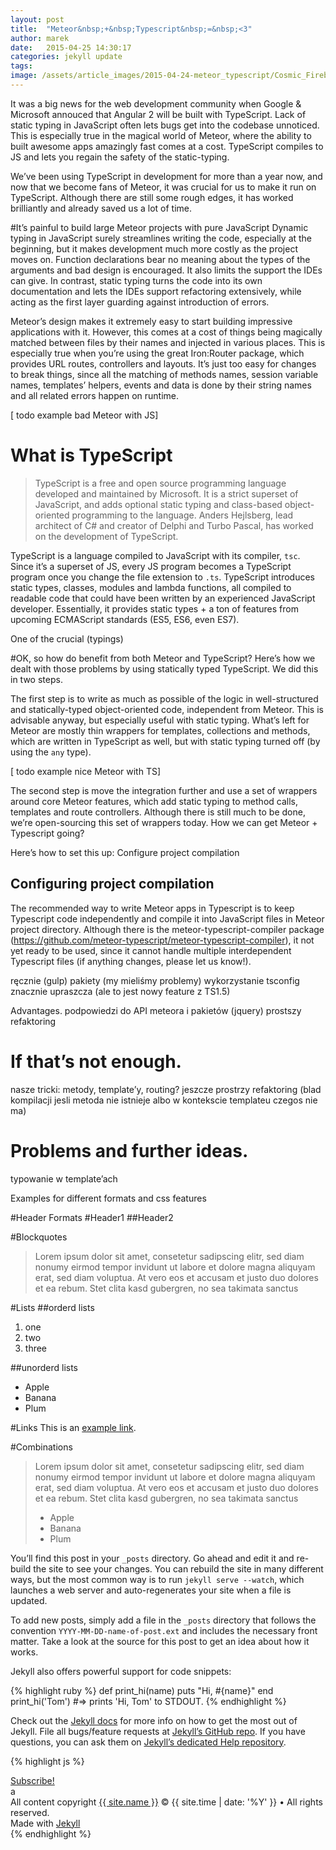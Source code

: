 ```yaml
---
layout: post
title:  "Meteor&nbsp;+&nbsp;Typescript&nbsp;=&nbsp;<3"
author: marek
date:   2015-04-25 14:30:17
categories: jekyll update
tags:
image: /assets/article_images/2015-04-24-meteor_typescript/Cosmic_Fireball_Falling_Over_ALMA.jpg
---
```


It was a big news for the web development community when Google & Microsoft annouced that Angular 2 will be built with TypeScript. Lack of static typing in JavaScript often lets bugs get into the codebase unnoticed. This is especially true in the magical world of Meteor, where the ability to built awesome apps amazingly fast comes at a cost. TypeScript compiles to JS and lets you regain the safety of the static-typing.

We’ve been using TypeScript in development for more than a year now, and now that we become fans of Meteor, it was crucial for us to make it run on TypeScript. Although there are still some rough edges, it has worked brilliantly and already saved us a lot of time.

#It’s painful to build large Meteor projects with pure JavaScript
Dynamic typing in JavaScript surely streamlines writing the code, especially at the beginning, but it makes development much more costly as the project moves on. Function declarations bear no meaning about the types of the arguments and bad design is encouraged. It also limits the support the IDEs can give. In contrast, static typing turns the code into its own documentation and lets the IDEs support refactoring extensively, while acting as the first layer guarding against introduction of errors.

Meteor’s design makes it extremely easy to start building impressive applications with it.  However, this comes at a cost of things being magically matched between files by their names and injected in various places. This is especially true when you’re using the great Iron:Router package, which provides URL routes, controllers and layouts. It’s just too easy for changes to break things, since all the matching of methods names, session variable names, templates’ helpers, events and data is done by their string names and all related errors happen on runtime.

[ todo example bad Meteor with JS]

# What is TypeScript
> TypeScript is a free and open source programming language developed and maintained by Microsoft. It is a strict superset of JavaScript, and adds optional static typing and class-based object-oriented programming to the language. Anders Hejlsberg, lead architect of C# and creator of Delphi and Turbo Pascal, has worked on the development of TypeScript.

TypeScript is a language compiled to JavaScript with its compiler, `tsc`. Since it’s a superset of JS, every JS program becomes a TypeScript program once you change the file extension to `.ts`. TypeScript introduces static types, classes, modules and lambda functions, all compiled to readable code that could have been written by an experienced JavaScript developer. Essentially, it provides static types + a ton of features from upcoming ECMAScript standards (ES5, ES6, even ES7).

One of the crucial (typings)

#OK, so how do benefit from both Meteor and TypeScript?
Here’s how we dealt with those problems by using statically typed TypeScript. We did this in two steps.

The first step is to write as much as possible of the logic in well-structured and statically-typed object-oriented code, independent from Meteor. This is advisable anyway, but especially useful with static typing. What’s left for Meteor are mostly thin wrappers for templates, collections and methods, which are written in TypeScript as well, but with static typing turned off (by using the `any` type).

[ todo example nice Meteor with TS]

The second step is move the integration further and use a set of wrappers around core Meteor features, which add static typing to method calls, templates and route controllers. Although there is still much to be done, we’re open-sourcing this set of wrappers today.
How we can get Meteor + Typescript going?

Here’s how to set this up:
Configure project compilation


## Configuring project compilation
The recommended way to write Meteor apps in Typescript is to keep Typescript code independently and compile it into JavaScript files in Meteor project directory. Although there is the meteor-typescript-compiler package (https://github.com/meteor-typescript/meteor-typescript-compiler), it not yet ready to be used, since it cannot handle multiple interdependent Typescript files (if anything changes, please let us know!).

ręcznie (gulp)
pakiety (my mieliśmy problemy)
wykorzystanie tsconfig znacznie upraszcza (ale to jest nowy feature z TS1.5)

Advantages.
podpowiedzi do API meteora i pakietów (jquery)
prostszy refaktoring

# If that’s not enough.
nasze tricki: metody, template’y, routing?
jeszcze prostrzy refaktoring (blad kompilacji jesli metoda nie istnieje albo w kontekscie templateu czegos nie ma)

# Problems and further ideas.
typowanie w template’ach
















Examples for different formats and css features

#Header Formats
#Header1
##Header2

#Blockquotes
>Lorem ipsum dolor sit amet, consetetur sadipscing elitr, sed diam nonumy eirmod tempor invidunt ut labore et dolore magna aliquyam erat, sed diam voluptua. At vero eos et accusam et justo duo dolores et ea rebum. Stet clita kasd gubergren, no sea takimata sanctus

#Lists
##orderd lists
1. one
2. two
3. three

##unorderd lists
- Apple
- Banana
- Plum

#Links
This is an [example link](http://example.com/ "With a Title").

#Combinations
>Lorem ipsum dolor sit amet, consetetur sadipscing elitr, sed diam nonumy eirmod tempor invidunt ut labore et dolore magna aliquyam erat, sed diam voluptua. At vero eos et accusam et justo duo dolores et ea rebum. Stet clita kasd gubergren, no sea takimata sanctus
>
> - Apple
> - Banana
> - Plum

You’ll find this post in your `_posts` directory. Go ahead and edit it and re-build the site to see your changes. You can rebuild the site in many different ways, but the most common way is to run `jekyll serve --watch`, which launches a web server and auto-regenerates your site when a file is updated.

To add new posts, simply add a file in the `_posts` directory that follows the convention `YYYY-MM-DD-name-of-post.ext` and includes the necessary front matter. Take a look at the source for this post to get an idea about how it works.

Jekyll also offers powerful support for code snippets:

{% highlight ruby %}
def print_hi(name)
  puts "Hi, #{name}"
end
print_hi('Tom')
#=> prints 'Hi, Tom' to STDOUT.
{% endhighlight %}

Check out the [Jekyll docs][jekyll] for more info on how to get the most out of Jekyll. File all bugs/feature requests at [Jekyll’s GitHub repo][jekyll-gh]. If you have questions, you can ask them on [Jekyll’s dedicated Help repository][jekyll-help].

{% highlight js %}

<footer class="site-footer">
 <a class="subscribe" href="{{ "/feed.xml" | prepend: site.baseurl }}"> <span class="tooltip"> <i class="fa fa-rss"></i> Subscribe!</span></a>
  <div class="inner">a
   <section class="copyright">All content copyright <a href="mailto:{{ site.email}}">{{ site.name }}</a> &copy; {{ site.time | date: '%Y' }} &bull; All rights reserved.</section>
   <section class="poweredby">Made with <a href="http://jekyllrb.com"> Jekyll</a></section>
  </div>
</footer>
{% endhighlight %}


[jekyll]:      http://jekyllrb.com
[jekyll-gh]:   https://github.com/jekyll/jekyll
[jekyll-help]: https://github.com/jekyll/jekyll-help
